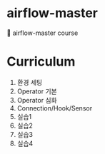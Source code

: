 # airflow-master
📕 airflow-master course

# Curriculum
1. 환경 세팅
2. Operator 기본
3. Operator 심화
4. Connection/Hook/Sensor
5. 실습1
6. 실습2
7. 실습3
8. 실습4
